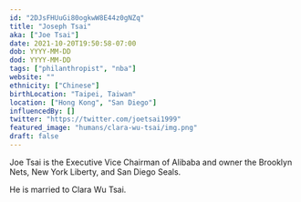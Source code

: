 ```yaml
---
id: "2DJsFHUuGi80ogkwW8E44z0gNZq"
title: "Joseph Tsai"
aka: ["Joe Tsai"]
date: 2021-10-20T19:50:58-07:00
dob: YYYY-MM-DD
dod: YYYY-MM-DD
tags: ["philanthropist", "nba"]
website: ""
ethnicity: ["Chinese"]
birthLocation: "Taipei, Taiwan"
location: ["Hong Kong", "San Diego"]
influencedBy: []
twitter: "https://twitter.com/joetsai1999"
featured_image: "humans/clara-wu-tsai/img.png"
draft: false
---
```


Joe Tsai is the Executive Vice Chairman of Alibaba and owner the Brooklyn Nets,
New York Liberty, and San Diego Seals.

He is married to Clara Wu Tsai.
